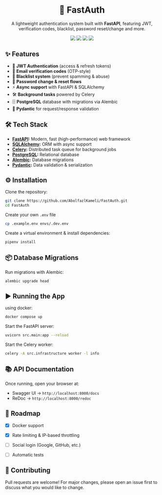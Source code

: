 <h1 align="center">🚀 FastAuth</h1>

<p align="center">
A lightweight authentication system built with <b>FastAPI</b>, featuring JWT, verification codes, blacklist, password reset/change and more.
</p>

<p align="center">
  <img src="https://img.shields.io/badge/Python-3.13-blue" />
  <img src="https://img.shields.io/badge/FastAPI-0.117.1-green?link=https://google.com" />
  <img src="https://img.shields.io/badge/PostgreSQL-17+-blue" />
  <img src="https://img.shields.io/badge/License-MIT-yellow" />
</p>

## ✨ Features

* 🔑 **JWT Authentication** (access & refresh tokens)
* 📧 **Email verification codes** (OTP-style)
* 🚫 **Blacklist system** (prevent spamming & abuse)
* 🔄 **Password change & reset flows**
* ⚡ **Async support** with FastAPI & SQLAlchemy
* 🛠 **Background tasks** powered by Celery
* 🗄 **PostgreSQL** database with migrations via Alembic
* 🧾 **Pydantic** for request/response validation



## 🛠 Tech Stack

* **[FastAPI](https://fastapi.tiangolo.com/):** Modern, fast (high-performance) web framework
* **[SQLAlchemy](https://www.sqlalchemy.org/):** ORM with async support
* **[Celery](https://docs.celeryq.dev/):** Distributed task queue for background jobs
* **[PostgreSQL](https://www.postgresql.org/):** Relational database
* **[Alembic](https://alembic.sqlalchemy.org/):** Database migrations
* **[Pydantic](https://docs.pydantic.dev/):** Data validation & serialization


## ⚙️ Installation

Clone the repository:

```bash
git clone https://github.com/AbolfazlKameli/FastAuth.git
cd FastAuth
```

Create your own `.env` file

```bash
cp .example.env envs/.dev.env
```

Create a virtual environment & install dependencies:

```bash
pipenv install 
```


## 📦 Database Migrations

Run migrations with Alembic:

```bash
alembic upgrade head
```


## ▶️ Running the App

using docker:
```bash
docker compose up
```

Start the FastAPI server:

```bash
uvicorn src.main:app --reload
```

Start the Celery worker:

```bash
celery -A src.infrastructure worker -l info  
```


## 📚 API Documentation

Once running, open your browser at:

* Swagger UI → `http://localhost:8000/docs`
* ReDoc → `http://localhost:8000/redoc`


## 🚀 Roadmap

* [x] Docker support
* [X] Rate limiting & IP-based throttling
* [ ] Social login (Google, GitHub, etc.)
* [ ] Automatic tests


## 🤝 Contributing

Pull requests are welcome! For major changes, please open an issue first to discuss what you would like to change.

